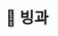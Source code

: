 # 🍧 빙과

<figure><img src="../../.gitbook/assets/제목-없음-7_0074_2022-09-01_00.18.09.png.png" alt=""><figcaption></figcaption></figure>

<div>

<figure><img src="../../.gitbook/assets/제목-없음-7_0041_2022-09-01_00.15.28.png.png" alt=""><figcaption></figcaption></figure>

 

<figure><img src="../../.gitbook/assets/제목-없음-7_0042_2022-09-01_00.15.36.png.png" alt=""><figcaption></figcaption></figure>

 

<figure><img src="../../.gitbook/assets/제목-없음-7_0043_2022-09-01_00.15.42.png.png" alt=""><figcaption></figcaption></figure>

 

<figure><img src="../../.gitbook/assets/제목-없음-7_0044_2022-09-01_00.15.46.png.png" alt=""><figcaption></figcaption></figure>

</div>

<div>

<figure><img src="../../.gitbook/assets/제목-없음-7_0045_2022-09-01_00.15.50.png.png" alt=""><figcaption></figcaption></figure>

 

<figure><img src="../../.gitbook/assets/제목-없음-7_0046_2022-09-01_00.15.54.png.png" alt=""><figcaption></figcaption></figure>

 

<figure><img src="../../.gitbook/assets/제목-없음-7_0047_2022-09-01_00.15.58.png.png" alt=""><figcaption></figcaption></figure>

 

<figure><img src="../../.gitbook/assets/제목-없음-7_0048_2022-09-01_00.16.03.png.png" alt=""><figcaption></figcaption></figure>

 

<figure><img src="../../.gitbook/assets/제목-없음-7_0049_2022-09-01_00.16.06.png.png" alt=""><figcaption></figcaption></figure>

 

<figure><img src="../../.gitbook/assets/제목-없음-7_0050_2022-09-01_00.16.12.png.png" alt=""><figcaption></figcaption></figure>

 

<figure><img src="../../.gitbook/assets/제목-없음-7_0051_2022-09-01_00.16.17.png.png" alt=""><figcaption></figcaption></figure>

 

<figure><img src="../../.gitbook/assets/제목-없음-7_0052_2022-09-01_00.16.22.png.png" alt=""><figcaption></figcaption></figure>

 

<figure><img src="../../.gitbook/assets/제목-없음-7_0053_2022-09-01_00.16.27.png.png" alt=""><figcaption></figcaption></figure>

 

<figure><img src="../../.gitbook/assets/제목-없음-7_0054_2022-09-01_00.16.32.png.png" alt=""><figcaption></figcaption></figure>

 

<figure><img src="../../.gitbook/assets/제목-없음-7_0055_2022-09-01_00.16.36.png.png" alt=""><figcaption></figcaption></figure>

 

<figure><img src="../../.gitbook/assets/제목-없음-7_0056_2022-09-01_00.16.41.png.png" alt=""><figcaption></figcaption></figure>

 

<figure><img src="../../.gitbook/assets/제목-없음-7_0057_2022-09-01_00.16.45.png.png" alt=""><figcaption></figcaption></figure>

 

<figure><img src="../../.gitbook/assets/제목-없음-7_0058_2022-09-01_00.16.49.png.png" alt=""><figcaption></figcaption></figure>

 

<figure><img src="../../.gitbook/assets/제목-없음-7_0059_2022-09-01_00.16.53.png.png" alt=""><figcaption></figcaption></figure>

 

<figure><img src="../../.gitbook/assets/제목-없음-7_0060_2022-09-01_00.16.57.png.png" alt=""><figcaption></figcaption></figure>

 

<figure><img src="../../.gitbook/assets/제목-없음-7_0061_2022-09-01_00.17.01.png.png" alt=""><figcaption></figcaption></figure>

 

<figure><img src="../../.gitbook/assets/제목-없음-7_0062_2022-09-01_00.17.04.png.png" alt=""><figcaption></figcaption></figure>

 

<figure><img src="../../.gitbook/assets/제목-없음-7_0063_2022-09-01_00.17.08.png.png" alt=""><figcaption></figcaption></figure>

 

<figure><img src="../../.gitbook/assets/제목-없음-7_0064_2022-09-01_00.17.35.png.png" alt=""><figcaption></figcaption></figure>

 

<figure><img src="../../.gitbook/assets/제목-없음-7_0065_2022-09-01_00.17.40.png.png" alt=""><figcaption></figcaption></figure>

 

<figure><img src="../../.gitbook/assets/제목-없음-7_0066_2022-09-01_00.17.44.png.png" alt=""><figcaption></figcaption></figure>

 

<figure><img src="../../.gitbook/assets/제목-없음-7_0067_2022-09-01_00.17.47.png.png" alt=""><figcaption></figcaption></figure>

 

<figure><img src="../../.gitbook/assets/제목-없음-7_0068_2022-09-01_00.17.51.png.png" alt=""><figcaption></figcaption></figure>

 

<figure><img src="../../.gitbook/assets/제목-없음-7_0069_2022-09-01_00.17.55.png.png" alt=""><figcaption></figcaption></figure>

 

<figure><img src="../../.gitbook/assets/제목-없음-7_0070_2022-09-01_00.17.58.png.png" alt=""><figcaption></figcaption></figure>

 

<figure><img src="../../.gitbook/assets/제목-없음-7_0071_2022-09-01_00.18.01.png.png" alt=""><figcaption></figcaption></figure>

</div>

<div>

<figure><img src="../../.gitbook/assets/제목-없음-7_0072_2022-09-01_00.18.04.png.png" alt=""><figcaption></figcaption></figure>

 

<figure><img src="../../.gitbook/assets/제목-없음-7_0073_2022-09-01_00.18.07.png.png" alt=""><figcaption></figcaption></figure>

</div>
